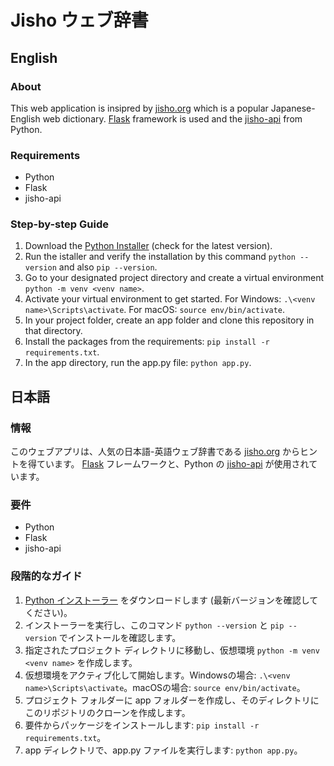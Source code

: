 # Jisho ウェブ辞書

## English

### About

This web application is insipred by [jisho.org](https://jisho.org/) which is a popular Japanese-English web dictionary.
[Flask](https://flask.palletsprojects.com/en/3.0.x/) framework is used and the [jisho-api](https://pypi.org/project/jisho-api/) from Python.

### Requirements
* Python
* Flask
* jisho-api

### Step-by-step Guide
1. Download the [Python Installer](https://www.python.org/downloads/) (check for the latest version).
2. Run the istaller and verify the installation by this command `python --version` and also `pip --version`.
3. Go to your designated project directory and create a virtual environment `python -m venv <venv name>`.
4. Activate your virtual environment to get started. For Windows: `.\<venv name>\Scripts\activate`. For macOS: `source env/bin/activate`.
5. In your project folder, create an app folder and clone this repository in that directory.
6. Install the packages from the requirements: `pip install -r requirements.txt`.
7. In the app directory, run the app.py file: `python app.py`. 

## 日本語

### 情報

このウェブアプリは、人気の日本語-英語ウェブ辞書である [jisho.org](https://jisho.org/) からヒントを得ています。
[Flask](https://flask.palletsprojects.com/en/3.0.x/) フレームワークと、Python の [jisho-api](https://pypi.org/project/jisho-api/) が使用されています。

### 要件
* Python
* Flask
* jisho-api

### 段階的なガイド
1. [Python インストーラー](https://www.python.org/downloads/) をダウンロードします (最新バージョンを確認してください)。
2. インストーラーを実行し、このコマンド `python --version` と `pip --version` でインストールを確認します。
3. 指定されたプロジェクト ディレクトリに移動し、仮想環境 `python -m venv <venv name>` を作成します。
4. 仮想環境をアクティブ化して開始します。Windowsの場合: `.\<venv name>\Scripts\activate`。macOSの場合: `source env/bin/activate`。
5. プロジェクト フォルダーに app フォルダーを作成し、そのディレクトリにこのリポジトリのクローンを作成します。
6. 要件からパッケージをインストールします: `pip install -r requirements.txt`。
7. app ディレクトリで、app.py ファイルを実行します: `python app.py`。




